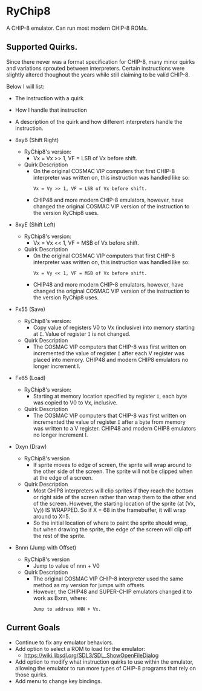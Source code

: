 # RyChip8
A CHIP-8 emulator. Can run most modern CHIP-8 ROMs.


## Supported Quirks.
Since there never was a format specification for CHIP-8, many minor quirks
and variations sprouted between interpreters. Certain instructions were slightly altered thoughout the years while still claiming to be valid CHIP-8.

Below I will list:
  - The instruction with a quirk
  - How I handle that instruction
  - A description of the quirk and how different interpreters handle the instruction.


- 8xy6 (Shift Right)
  - RyChip8's version:
    - Vx = Vx >> 1, VF = LSB of Vx before shift.
  - Quirk Description
    - On the original COSMAC VIP computers that first CHIP-8 interpreter was written on, this instruction was handled like so: 
      ```
      Vx = Vy >> 1, VF = LSB of Vx before shift. 
      ```
    - CHIP48 and more modern CHIP-8 emulators, however, have changed the original COSMAC VIP version of the instruction to the version RyChip8 uses.
    

- 8xyE (Shift Left)
  - RyChip8's version:
    - Vx = Vx << 1, VF = MSB of Vx before shift.
  - Quirk Description
    - On the original COSMAC VIP computers that first CHIP-8 interpreter was written on, this instruction was handled like so: 
      ```
      Vx = Vy << 1, VF = MSB of Vx before shift. 
      ```
    - CHIP48 and more modern CHIP-8 emulators, however, have changed the original COSMAC VIP version of the instruction to the version RyChip8 uses.

- Fx55 (Save)
  - RyChip8's version:
    - Copy value of registers V0 to Vx (inclusive) into memory starting at `I`. Value of register `I` is not changed.
  - Quirk Description
    - The COSMAC VIP computers that CHIP-8 was first written on incremented the value of register `I` after each V register was placed into memory. CHIP48 and modern CHIP8 emulators no longer increment I.

- Fx65 (Load)
  - RyChip8's version:
    - Starting at memory location specified by register `I`, each byte was copied to V0 to Vx, inclusive.
  - Quirk Description
    - The COSMAC VIP computers that CHIP-8 was first written on incremented the value of register `I` after a byte from memory was written to a V register. CHIP48 and modern CHIP8 emulators no longer increment I.

- Dxyn (Draw) 
  - RyChip8's version
    - If sprite moves to edge of screen, the sprite will wrap around to the other side of the screen. The sprite will not be clipped when at the edge of a screen.
  - Quirk Description
    - Most CHIP8 interpreters will clip sprites if they reach the bottom or right side of the screen rather than wrap them to the other end of the screen. However, the starting location of the sprite (at (Vx, Vy)) IS WRAPPED. So if X = 68 in the framebuffer, it will wrap around to X=5.
    - So the initial location of where to paint the sprite should wrap, but when drawing the sprite, the edge of the screen will clip off the rest of the sprite.


- Bnnn (Jump with Offset)
  - RyChip8's version
    - Jump to value of nnn + V0
  - Quirk Description
    - The original COSMAC VIP CHIP-8 interpreter used the same method as my version for jumps with offsets. 
    - However, the CHIP48 and SUPER-CHIP emulators changed it to work as Bxnn, where:
      ```
      Jump to address XNN + Vx.
      ```



## Current Goals
- Continue to fix any emulator behaviors.
- Add option to select a ROM to load for the emulator:
  - https://wiki.libsdl.org/SDL3/SDL_ShowOpenFileDialog
- Add option to modify what instruction quirks to use within the emulator, allowing the emulator to run more types of CHIP-8 programs that rely on those quirks.
- Add menu to change key bindings.